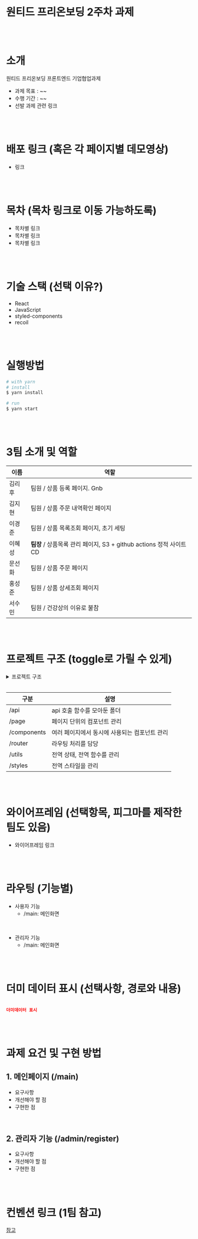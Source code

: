 # 원티드 프리온보딩 2주차 과제

<br><br>

# 소개

원티드 프리온보딩 프론트엔드 기업협업과제

- 과제 목표 : ~~
- 수행 기간 : ~~
- 선발 과제 관련 링크

<br><br>

# 배포 링크 (혹은 각 페이지별 데모영상)

- 링크

<br><br>

# 목차 (목차 링크로 이동 가능하도록)

- 목차별 링크
- 목차별 링크
- 목차별 링크

<br><br>

# 기술 스택 (선택 이유?)

- React
- JavaScript
- styled-components
- recoil

<br><br>

# 실행방법

```bash
# with yarn
# install
$ yarn install

# run
$ yarn start
```

<br><br>

# 3팀 소개 및 역할

| 이름   | 역할                                                                |
| ------ | ------------------------------------------------------------------- |
| 김리후 | 팀원 / 상품 등록 페이지. Gnb                                        |
| 김지현 | 팀원 / 상품 주문 내역확인 페이지                                    |
| 이경준 | 팀원 / 상품 목록조회 페이지, 초기 세팅                              |
| 이혜성 | **팀장** / 상품목록 관리 페이지, S3 + github actions 정적 사이트 CD |
| 문선화 | 팀원 / 상품 주문 페이지                                             |
| 홍성준 | 팀원 / 상품 상세조회 페이지                                         |
| 서수민 | 팀원 / 건강상의 이유로 불참                                         |

<br><br>

# 프로젝트 구조 (toggle로 가릴 수 있게)

<details>
<summary>프로젝트 구조</summary>
<div markdown="1">

프로젝트 구조

</div>
</details>

<br>

| 구분        | 설명                                          |
| ----------- | --------------------------------------------- |
| /api        | api 호출 함수를 모아둔 폴더                   |
| /page       | 페이지 단위의 컴포넌트 관리                   |
| /components | 여러 페이지에서 동시에 사용되는 컴포넌트 관리 |
| /router     | 라우팅 처리를 담당                            |
| /utils      | 전역 상태, 전역 함수를 관리                   |
| /styles     | 전역 스타일을 관리                            |

<br><br>

# 와이어프레임 (선택항목, 피그마를 제작한 팀도 있음)

- 와이어프레임 링크

<br><br>

# 라우팅 (기능별)

- 사용자 기능
  - /main: 메인화면

<br>

- 관리자 기능
  - /main: 메인화면

<br><br>

# 더미 데이터 표시 (선택사항, 경로와 내용)

```json

더미데이터 표시

```

<br><br>

# 과제 요건 및 구현 방법

## 1. 메인페이지 (/main)

- 요구사항
- 개선해야 할 점
- 구현한 점

<br>

## 2. 관리자 기능 (/admin/register)

- 요구사항
- 개선해야 할 점
- 구현한 점

<br><br>

# 컨벤션 링크 (1팀 참고)

[참고](https://instinctive-moustache-aba.notion.site/WPO-FE-6-1-Coding-Convention-6a0123a0196343ea88c8434a3c157812#d00f53fad5c545a4b1e2aba7f6c62f31)
